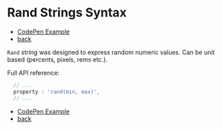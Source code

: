# Rand Strings Syntax

- [CodePen Example](https://codepen.io/sol0mka/pen/QEpKwP?editors=0010)
- [back](/api/readme.md)

`Rand` string was designed to express random numeric values. Can be unit based (percents, pixels, rems etc.).


Full API reference:

```javascript
  // ...
  property : 'rand(min, max)',
  // ...

```

- [CodePen Example](https://codepen.io/sol0mka/pen/QEpKwP?editors=0010)
- [back](/api/readme.md)
